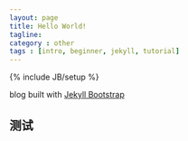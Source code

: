 ```yaml
---
layout: page
title: Hello World!
tagline: 
category : other
tags : [intro, beginner, jekyll, tutorial]
---
```

{% include JB/setup %}

blog built with [Jekyll Bootstrap](http://jekyllbootstrap.com)

## 测试
